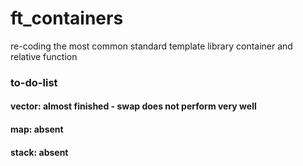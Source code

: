 # ft_containers

re-coding the most common standard template library container and relative function

### to-do-list
#### vector: almost finished - swap does not perform very well
#### map: absent
#### stack: absent
